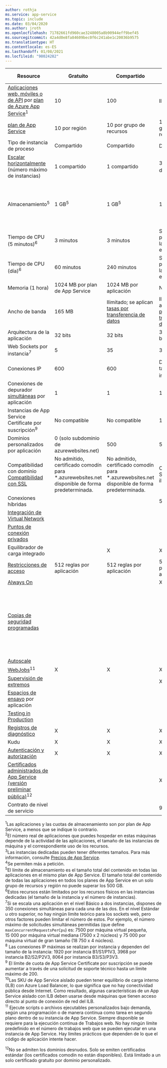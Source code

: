 ```yaml
---
author: rothja
ms.service: app-service
ms.topic: include
ms.date: 03/04/2020
ms.author: jroth
ms.openlocfilehash: 71782661fd960cae3248005a8b90944eff9bef45
ms.sourcegitcommit: 42a4d0e8fa84609bec0f6c241abe1c20036b9575
ms.translationtype: HT
ms.contentlocale: es-ES
ms.lasthandoff: 01/08/2021
ms.locfileid: "98024282"
---
```

| Resource | Gratuito | Compartido | Básica | Estándar | Premium (v1-v3) | Aislado </th> |
| --- | --- | --- | --- | --- | --- | --- |
| [Aplicaciones web, móviles o de API](https://azure.microsoft.com/services/app-service/) por [plan de Azure App Service](../articles/app-service/overview-hosting-plans.md)<sup>1</sup> |10 |100 |Ilimitado<sup>2</sup> |Ilimitado<sup>2</sup> |Ilimitado<sup>2</sup> |Ilimitado<sup>2</sup>|
| [plan de App Service](../articles/app-service/overview-hosting-plans.md) |10 por región |10 por grupo de recursos |100 por grupo de recursos |100 por grupo de recursos |100 por grupo de recursos |100 por grupo de recursos|
| Tipo de instancia de proceso |Compartido |Compartido |Dedicado<sup>3</sup> |Dedicado<sup>3</sup> |Dedicado<sup>3</sup></p> |Dedicado<sup>3</sup>|
| [Escalar horizontalmente](../articles/app-service/manage-scale-up.md) (número máximo de instancias) |1 compartido |1 compartido |3 dedicados<sup>3</sup> |10 dedicados<sup>3</sup> | 20 dedicados para v1 y v2; 30 dedicados para v3.<sup>3</sup>|100 dedicados<sup>4</sup>|
| Almacenamiento<sup>5</sup> |1 GB<sup>5</sup> |1 GB<sup>5</sup> |10 GB<sup>5</sup> |50 GB<sup>5</sup> |250 GB<sup>5</sup> <br/><br/> Para más de 250 GB, envíe una solicitud de soporte técnico. |1 TB<sup>5</sup> <br/><br/> La cuota de almacenamiento disponible es de 999 GB. |
| Tiempo de CPU (5 minutos)<sup>6</sup> |3 minutos |3 minutos |Sin límite, se paga según las [tarifas](https://azure.microsoft.com/pricing/details/app-service/)</a> estándar. |Sin límite, se paga según las [tarifas](https://azure.microsoft.com/pricing/details/app-service/)</a> estándar. |Sin límite, se paga según las [tarifas](https://azure.microsoft.com/pricing/details/app-service/)</a> estándar. |Sin límite, se paga según las [tarifas](https://azure.microsoft.com/pricing/details/app-service/)</a> estándar.|
| Tiempo de CPU (día)<sup>6</sup> |60 minutos |240 minutos |Sin límite, se paga según las [tarifas](https://azure.microsoft.com/pricing/details/app-service/)</a> estándar. |Sin límite, se paga según las [tarifas](https://azure.microsoft.com/pricing/details/app-service/)</a> estándar. |Sin límite, se paga según las [tarifas](https://azure.microsoft.com/pricing/details/app-service/)</a> estándar. |Sin límite, se paga según las [tarifas](https://azure.microsoft.com/pricing/details/app-service/)</a> estándar. |
| Memoria (1 hora) |1024 MB por plan de App Service |1024 MB por aplicación |N/D |N/D |N/D |N/D |
| Ancho de banda |165 MB |Ilimitado; se aplican [tasas por transferencia de datos](https://azure.microsoft.com/pricing/details/data-transfers/) |Ilimitado; se aplican [tasas por transferencia de datos](https://azure.microsoft.com/pricing/details/data-transfers/) |Ilimitado; se aplican [tasas por transferencia de datos](https://azure.microsoft.com/pricing/details/data-transfers/) |Ilimitado; se aplican [tasas por transferencia de datos](https://azure.microsoft.com/pricing/details/data-transfers/) |Ilimitado; se aplican [tasas por transferencia de datos](https://azure.microsoft.com/pricing/details/data-transfers/) |
| Arquitectura de la aplicación |32 bits |32 bits |32 bits/64 bits |32 bits/64 bits |32 bits/64 bits |32 bits/64 bits |
| Web Sockets por instancia<sup>7</sup> |5 |35 |350 |Sin límite |Sin límite |Sin límite |
| Conexiones IP | 600 | 600 | Depende del tamaño de la instancia<sup>8</sup> | Depende del tamaño de la instancia<sup>8</sup> | Depende del tamaño de la instancia<sup>8</sup> | 16 000 |
| Conexiones de depurador [simultáneas](../articles/app-service/troubleshoot-dotnet-visual-studio.md) por aplicación |1 |1 |1 |5 |5 |5 |
| Instancias de App Service Certificate por suscripción<sup>9</sup>| No compatible | No compatible |10 |10 |10 |10 |
| Dominios personalizados por aplicación</a> |0 (solo subdominio de azurewebsites.net)|500 |500 |500 |500 |500 |
| Compatibilidad con dominio [Compatibilidad con SSL](../articles/app-service/configure-ssl-certificate.md) |No admitido, certificado comodín para \*.azurewebsites.net disponible de forma predeterminada.|No admitido, certificado comodín para \*.azurewebsites.net disponible de forma predeterminada.|Conexiones SSL SNI ilimitadas |Se incluyen conexiones SNI SSL ilimitadas y 1 conexión SSL de IP |Se incluyen conexiones SNI SSL ilimitadas y 1 conexión SSL de IP | Se incluyen conexiones SNI SSL ilimitadas y 1 conexión SSL de IP|
| Conexiones híbridas | | | 5 por plan | 25 por plan | 200 por aplicación | 200 por aplicación |
| [Integración de Virtual Network](../articles/app-service/web-sites-integrate-with-vnet.md) | | |   |  X |  X  |  X  |
| [Puntos de conexión privados](../articles/app-service/networking/private-endpoint.md) | | |   |   |  100 por aplicación  |    |
| Equilibrador de carga integrado | |X |X |X |X |X<sup>10</sup> |
| [Restricciones de acceso](../articles/app-service/networking-features.md#access-restrictions) | 512 reglas por aplicación | 512 reglas por aplicación | 512 reglas por aplicación | 512 reglas por aplicación | 512 reglas por aplicación | 512 reglas por aplicación |
| [Always On](../articles/app-service/configure-common.md) | | |X |X |X |X |
| [Copias de seguridad programadas](../articles/app-service/manage-backup.md) | | | | Copias de seguridad programadas cada 2 horas, con un máximo de 12 copias de seguridad al día (manuales y programadas). | Copias de seguridad programadas cada hora, con un máximo de 50 copias de seguridad al día (manuales y programadas). | Copias de seguridad programadas cada hora, con un máximo de 50 copias de seguridad al día (manuales y programadas). |
| [Autoscale](../articles/app-service/manage-scale-up.md) | | | |X |X |X |
| [WebJobs](../articles/app-service/webjobs-create.md)<sup>11</sup> |X |X |X |X |X |X |
| [Supervisión de extremos](../articles/app-service/web-sites-monitor.md) | | |X |X |X |X |
| [Espacios de ensayo](../articles/app-service/deploy-staging-slots.md) por aplicación| | | |5 |20 |20 |
| [Testing in Production](../articles/app-service/deploy-staging-slots.md#route-traffic)| | | |X |X |X |
| [Registros de diagnóstico](../articles/app-service/troubleshoot-diagnostic-logs.md) | X | X | X | X | X | X |
| Kudu | X | X | X | X | X | X |
| [Autenticación y autorización](../articles/app-service/overview-authentication-authorization.md) | X | X | X | X | X | X |
| [Certificados administrados de App Service (versión preliminar pública)](https://azure.microsoft.com/updates/secure-your-custom-domains-at-no-cost-with-app-service-managed-certificates-preview/)<sup>12</sup> | |  | X | X | X | X |
| Contrato de nivel de servicio | |  |99,95 %|99,95 %|99,95 %|99,95 %|  

<sup>1</sup>Las aplicaciones y las cuotas de almacenamiento son por plan de App Service, a menos que se indique lo contrario.  
<sup>2</sup>El número real de aplicaciones que puedes hospedar en estas máquinas depende de la actividad de las aplicaciones, el tamaño de las instancias de máquina y el correspondiente uso de los recursos.  
<sup>3</sup>Las instancias dedicadas pueden tener diferentes tamaños. Para más información, consulte [Precios de App Service](https://azure.microsoft.com/pricing/details/app-service/).  
<sup>4</sup>Se permiten más a petición.  
<sup>5</sup>El límite de almacenamiento es el tamaño total del contenido en todas las aplicaciones en el mismo plan de App Service. El tamaño total del contenido de todas las aplicaciones en todos los planes de App Service en un solo grupo de recursos y región no puede superar los 500 GB.  
<sup>6</sup>Estos recursos están limitados por los recursos físicos en las instancias dedicadas (el tamaño de la instancia y el número de instancias).  
<sup>7</sup>Si se escala una aplicación en el nivel Básico a dos instancias, dispones de 350 conexiones simultáneas para cada una de las dos. En el nivel Estándar u otro superior, no hay ningún límite teórico para los sockets web, pero otros factores pueden limitar el número de estos. Por ejemplo, el número máximo de solicitudes simultáneas permitidas (que define `maxConcurrentRequestsPerCpu`) es: 7500 por máquina virtual pequeña, 15 000 por máquina virtual mediana (7500 x 2 núcleos) y 75 000 por máquina virtual de gran tamaño (18 750 x 4 núcleos).  
<sup>8</sup> Las conexiones IP máximas se realizan por instancia y dependen del tamaño de la instancia: 1920 por instancia B1/S1/P1V3, 3968 por instancia B2/S2/P2V3, 8064 por instancia B3/S3/P3V3.  
<sup>9</sup> El límite de cuota de App Service Certificate por suscripción se puede aumentar a través de una solicitud de soporte técnico hasta un límite máximo de 200.  
<sup>10</sup>Las SKU de App Service aislado pueden tener equilibrio de carga interno (ILB) con Azure Load Balancer, lo que significa que no hay conectividad pública desde Internet. Como resultado, algunas características de un App Service aislado con ILB deben usarse desde máquinas que tienen acceso directo al punto de conexión de red del ILB.  
<sup>11</sup> Ejecute scripts o archivos ejecutables personalizados bajo demanda, según una programación o de manera continua como tarea en segundo plano dentro de su instancia de App Service. Siempre disponible se requiere para la ejecución continua de Trabajos web. No hay ningún límite predefinido en el número de trabajos web que se pueden ejecutar en una instancia de App Service. Hay límites prácticos que dependen de lo que el código de aplicación intente hacer.

<sup>12</sup>No se admiten los dominios desnudos. Solo se emiten certificados estándar (los certificados comodín no están disponibles). Está limitado a un solo certificado gratuito por dominio personalizado.
